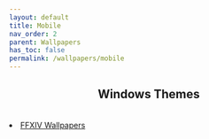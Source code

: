 ```yaml
---
layout: default
title: Mobile
nav_order: 2
parent: Wallpapers
has_toc: false
permalink: /wallpapers/mobile
---
```


<div class="card">
  <div class="container">
    <h2 class="text-delta" style="text-align:center">Windows Themes</h2>
  </div>
</div>
<br />
<div class="card">
  <div class="container">
    <lu>
      <li class="text-delta"><a href="../wallpapers/mobile/final-fantasy-xiv">FFXIV Wallpapers</a></li>
    </lu>
  </div>
</div>
